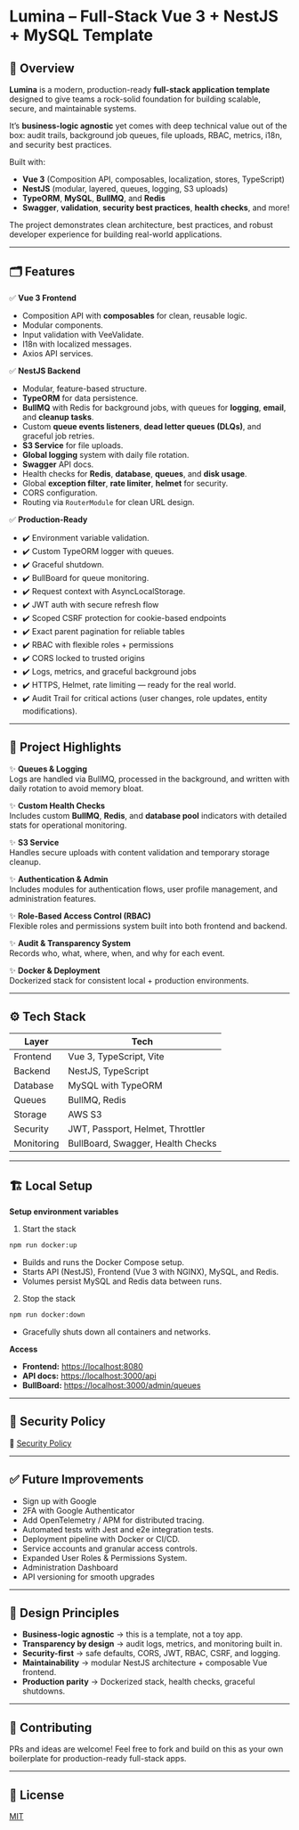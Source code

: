 # Lumina – Full-Stack Vue 3 + NestJS + MySQL Template

## 🚀 Overview

**Lumina** is a modern, production-ready **full-stack application template** designed to give teams a rock-solid foundation for building scalable, secure, and maintainable systems.

It’s **business-logic agnostic** yet comes with deep technical value out of the box: audit trails, background job queues, file uploads, RBAC, metrics, i18n, and security best practices.

Built with:

- **Vue 3** (Composition API, composables, localization, stores, TypeScript)
- **NestJS** (modular, layered, queues, logging, S3 uploads)
- **TypeORM**, **MySQL**, **BullMQ**, and **Redis**
- **Swagger**, **validation**, **security best practices**, **health checks**, and more!

The project demonstrates clean architecture, best practices, and robust developer experience for building real-world applications.

---

## 🗂️ Features

✅ **Vue 3 Frontend**

- Composition API with **composables** for clean, reusable logic.
- Modular components.
- Input validation with VeeValidate.
- I18n with localized messages.
- Axios API services.

✅ **NestJS Backend**

- Modular, feature-based structure.
- **TypeORM** for data persistence.
- **BullMQ** with Redis for background jobs, with queues for **logging**, **email**, and **cleanup tasks**.
- Custom **queue events listeners**, **dead letter queues (DLQs)**, and graceful job retries.
- **S3 Service** for file uploads.
- **Global logging** system with daily file rotation.
- **Swagger** API docs.
- Health checks for **Redis**, **database**, **queues**, and **disk usage**.
- Global **exception filter**, **rate limiter**, **helmet** for security.
- CORS configuration.
- Routing via `RouterModule` for clean URL design.

✅ **Production-Ready**

- ✔️ Environment variable validation.
- ✔️ Custom TypeORM logger with queues.
- ✔️ Graceful shutdown.
- ✔️ BullBoard for queue monitoring.
- ✔️ Request context with AsyncLocalStorage.
- ✔️ JWT auth with secure refresh flow
- ✔️ Scoped CSRF protection for cookie-based endpoints
- ✔️ Exact parent pagination for reliable tables
- ✔️ RBAC with flexible roles + permissions
- ✔️ CORS locked to trusted origins
- ✔️ Logs, metrics, and graceful background jobs
- ✔️ HTTPS, Helmet, rate limiting — ready for the real world.
- ✔️ Audit Trail for critical actions (user changes, role updates, entity modifications).

---

## 📌 Project Highlights

✨ **Queues & Logging**\
Logs are handled via BullMQ, processed in the background, and written with daily rotation to avoid memory bloat.

✨ **Custom Health Checks**\
Includes custom **BullMQ**, **Redis**, and **database pool** indicators with detailed stats for operational monitoring.

✨ **S3 Service**\
Handles secure uploads with content validation and temporary storage cleanup.

✨ **Authentication & Admin**\
Includes modules for authentication flows, user profile management, and administration features.

✨ **Role-Based Access Control (RBAC)**\
Flexible roles and permissions system built into both frontend and backend.

✨ **Audit & Transparency System**\
Records who, what, where, when, and why for each event.

✨ **Docker & Deployment**\
Dockerized stack for consistent local + production environments.

---

## ⚙️ Tech Stack

| Layer      | Tech                              |
| ---------- | --------------------------------- |
| Frontend   | Vue 3, TypeScript, Vite           |
| Backend    | NestJS, TypeScript                |
| Database   | MySQL with TypeORM                |
| Queues     | BullMQ, Redis                     |
| Storage    | AWS S3                            |
| Security   | JWT, Passport, Helmet, Throttler  |
| Monitoring | BullBoard, Swagger, Health Checks |

---

## 🏗️ Local Setup

**Setup environment variables**

1. Start the stack

```bash
npm run docker:up
```

- Builds and runs the Docker Compose setup.
- Starts API (NestJS), Frontend (Vue 3 with NGINX), MySQL, and Redis.
- Volumes persist MySQL and Redis data between runs.

2. Stop the stack

```bash
npm run docker:down
```

- Gracefully shuts down all containers and networks.

**Access**

- **Frontend:** [https://localhost:8080](https://localhost:8080)
- **API docs:** [https://localhost:3000/api](https://localhost:3000/api)
- **BullBoard:** [https://localhost:3000/admin/queues](https://localhost:3000/admin/queues)

---

## 🔐 Security Policy

📌 [Security Policy](./SECURITY.md)

---

## ✅ Future Improvements

- Sign up with Google
- 2FA with Google Authenticator
- Add OpenTelemetry / APM for distributed tracing.
- Automated tests with Jest and e2e integration tests.
- Deployment pipeline with Docker or CI/CD.
- Service accounts and granular access controls.
- Expanded User Roles & Permissions System.
- Administration Dashboard
- API versioning for smooth upgrades

---

## 🧭 Design Principles

- **Business-logic agnostic** → this is a template, not a toy app.
- **Transparency by design** → audit logs, metrics, and monitoring built in.
- **Security-first** → safe defaults, CORS, JWT, RBAC, CSRF, and logging.
- **Maintainability** → modular NestJS architecture + composable Vue frontend.
- **Production parity** → Dockerized stack, health checks, graceful shutdowns.

---

## 🤝 Contributing

PRs and ideas are welcome! Feel free to fork and build on this as your own boilerplate for production-ready full-stack apps.

---

## 📜 License

[MIT](./LICENSE)
